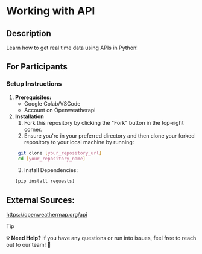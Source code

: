 

# Working with API

## Description
Learn how to get real time data using APIs in Python!

## For Participants

### Setup Instructions
1. **Prerequisites:** 
    - Google Colab/VSCode
    - Account on Openweatherapi
2. **Installation**
    1. Fork this repository by clicking the "Fork" button in the top-right corner.
    2. Ensure you're in your preferred directory and then clone your forked repository to your local machine by running:
    ```bash
     git clone [your_repository_url]
     cd [your_repository_name]
     ```
    3. Install Dependencies:
    ```bash
    [pip install requests]
    ```
## External Sources:
https://openweathermap.org/api

>[!TIP]
>**💡 Need Help?** If you have any questions or run into issues, feel free to reach out to our team! 🚀
